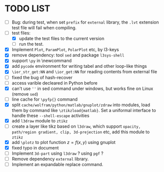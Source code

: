 # TODO LIST

- [ ] Bug: during test, when set `prefix` for `external` library, the `.lvt` extension test file will fail when compiling.
- [ ] test files: 
    - [x] update the test files to the current version
    - [ ] run the test.
- [x] Implement `Plot`, `ParamPlot`, `PolarPlot` etc, by l3-keys
- [x] remove dependency: tool `sed` and package `l3sys-shell`
- [x] support `\py` in \newcommand
- [x] add `pycode` environment for writing tabel and other loop-like things
- [x] `\ior_str_get:NN` and `\ior_get:NN` for reading contents from external file
- [ ] fixed the bug of hash-recover
- [ ] access varible decleared in Python before
- [x] can't use `''` in sed command under windows, but works fine on Linux (remove `sed`)
- [ ] line cache for `\pyfp{}` command
- [x] split `cache/wolfram/python/matlab/gnuplot/zdraw` into modules, load them by command like `\ztikzload{matlab}`. Set a uniformal interface to handle these `--shell-escape` activities
- [x] add `l3draw` module to `ztikz`
- [ ] create a layer like tikz based on `l3draw`, which support `opacity, path/region gradient, clip, 3d-prejection` etc, add this module to `ztikz`
- [x] add `\plotz` to plot function $z=f(x,y)$ using gnuplot 
- [x] fixed typo in document
- [ ] Implement `3d-part` using `l3draw` ? using `pgf` ?
- [ ] Remove dependency `external` library.
- [ ] Implement an expandable replace command.